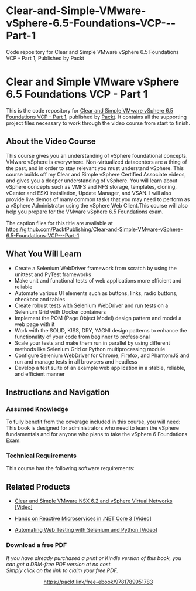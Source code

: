 # Clear-and-Simple-VMware-vSphere-6.5-Foundations-VCP---Part-1
Code repository for Clear and Simple VMware vSphere 6.5 Foundations VCP - Part 1, Published by Packt
# Clear and Simple VMware vSphere 6.5 Foundations VCP - Part 1
This is the code repository for [Clear and Simple VMware vSphere 6.5 Foundations VCP - Part 1](https://www.packtpub.com/web-development/automating-web-testing-selenium-and-python-video?utm_source=github&utm_medium=repository&utm_campaign=9781789614473), published by [Packt](https://www.packtpub.com/?utm_source=github). It contains all the supporting project files necessary to work through the video course from start to finish.
## About the Video Course
This course gives you an understanding of vSphere foundational concepts. VMware vSphere is everywhere. Non-virtualized datacenters are a thing of the past, and in order to stay relevant you must understand vSphere. This course builds off my Clear and Simple vSphere Certified Associate videos, and gives you a deeper understanding of vSphere. You will learn about vSphere concepts such as VMFS and NFS storage, templates, cloning, vCenter and ESXi installation, Update Manager, and VSAN. I will also provide live demos of many common tasks that you may need to perform as a vSphere Administrator using the vSphere Web Client.This course will also help you prepare for the VMware vSphere 6.5 Foundations exam. 

The caption files for this title are available at https://github.com/PacktPublishing/Clear-and-Simple-VMware-vSphere-6.5-Foundations-VCP---Part-1

<H2>What You Will Learn</H2>
<DIV class=book-info-will-learn-text>
<UL>
<LI>Create a Selenium WebDriver framework from scratch by using the unittest and PyTest frameworks 
<LI>Make unit and functional tests of web applications more efficient and reliable 
<LI>Automate various UI elements such as buttons, links, radio buttons, checkbox and tables 
<LI>Create robust tests with Selenium WebDriver and run tests on a Selenium Grid with Docker containers 
<LI>Implement the POM (Page Object Model) design pattern and model a web page with it 
<LI>Work with the SOLID, KISS, DRY, YAGNI design patterns to enhance the functionality of your code from beginner to professional 
<LI>Scale your tests and make them run in parallel by using different methods like Selenium Grid or Python multiprocessing module 
<LI>Configure Selenium WebDriver for Chrome, Firefox, and PhantomJS and run and manage tests in all browsers and headless 
<LI>Develop a test suite of an example web application in a stable, reliable, and efficient manner </LI></UL></DIV>

## Instructions and Navigation
### Assumed Knowledge
To fully benefit from the coverage included in this course, you will need:<br/>
This book is designed for administrators who need to learn the vSphere fundamentals and for anyone who plans to take the vSphere 6 Foundations Exam.
### Technical Requirements
This course has the following software requirements:<br/>
   

## Related Products
* [Clear and Simple VMware NSX 6.2 and vSphere Virtual Networks [Video]](https://www.packtpub.com/web-development/automating-web-testing-selenium-and-python-video?utm_source=github&utm_medium=repository&utm_campaign=9781789614473)

* [Hands on Reactive Microservices in .NET Core 3 [Video]](https://www.packtpub.com/web-development/automating-web-testing-selenium-and-python-video?utm_source=github&utm_medium=repository&utm_campaign=9781789614473)

* [Automating Web Testing with Selenium and Python [Video]](https://www.packtpub.com/web-development/automating-web-testing-selenium-and-python-video?utm_source=github&utm_medium=repository&utm_campaign=9781789614473)

### Download a free PDF

 <i>If you have already purchased a print or Kindle version of this book, you can get a DRM-free PDF version at no cost.<br>Simply click on the link to claim your free PDF.</i>
<p align="center"> <a href="https://packt.link/free-ebook/9781789951783">https://packt.link/free-ebook/9781789951783 </a> </p>